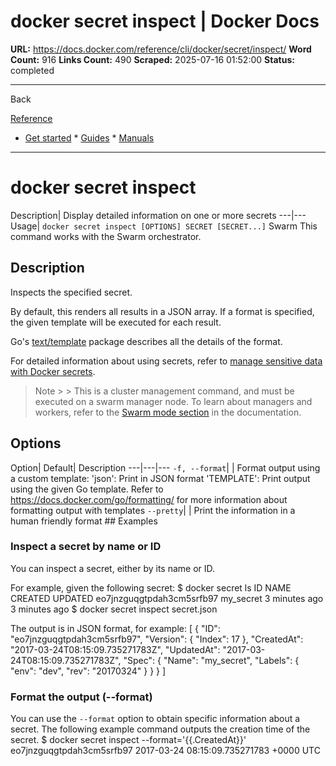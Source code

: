# docker secret inspect | Docker Docs

**URL:** https://docs.docker.com/reference/cli/docker/secret/inspect/
**Word Count:** 916
**Links Count:** 490
**Scraped:** 2025-07-16 01:52:00
**Status:** completed

---

Back

[Reference](https://docs.docker.com/reference/)

  * [Get started](https://docs.docker.com/get-started/)   * [Guides](https://docs.docker.com/guides/)   * [Manuals](https://docs.docker.com/manuals/)

* * *

# docker secret inspect

Description| Display detailed information on one or more secrets   ---|---   Usage| `docker secret inspect [OPTIONS] SECRET [SECRET...]`      Swarm This command works with the Swarm orchestrator.

## Description

Inspects the specified secret.

By default, this renders all results in a JSON array. If a format is specified, the given template will be executed for each result.

Go's [text/template](https://pkg.go.dev/text/template) package describes all the details of the format.

For detailed information about using secrets, refer to [manage sensitive data with Docker secrets](https://docs.docker.com/engine/swarm/secrets/).

> Note >  > This is a cluster management command, and must be executed on a swarm manager node. To learn about managers and workers, refer to the [Swarm mode section](https://docs.docker.com/engine/swarm/) in the documentation.

## Options

Option| Default| Description   ---|---|---   `-f, --format`| | Format output using a custom template:   'json': Print in JSON format   'TEMPLATE': Print output using the given Go template.   Refer to <https://docs.docker.com/go/formatting/> for more information about formatting output with templates   `--pretty`| | Print the information in a human friendly format      ## Examples

### Inspect a secret by name or ID

You can inspect a secret, either by its name or ID.

For example, given the following secret:               $ docker secret ls          ID                          NAME                CREATED             UPDATED     eo7jnzguqgtpdah3cm5srfb97   my_secret           3 minutes ago       3 minutes ago                    $ docker secret inspect secret.json     

The output is in JSON format, for example:               [       {         "ID": "eo7jnzguqgtpdah3cm5srfb97",         "Version": {           "Index": 17         },         "CreatedAt": "2017-03-24T08:15:09.735271783Z",         "UpdatedAt": "2017-03-24T08:15:09.735271783Z",         "Spec": {           "Name": "my_secret",           "Labels": {             "env": "dev",             "rev": "20170324"           }         }       }     ]

### Format the output \(--format\)

You can use the `--format` option to obtain specific information about a secret. The following example command outputs the creation time of the secret.               $ docker secret inspect --format='{{.CreatedAt}}' eo7jnzguqgtpdah3cm5srfb97          2017-03-24 08:15:09.735271783 +0000 UTC